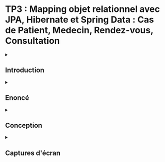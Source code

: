 # TP3 : Mapping objet relationnel avec JPA, Hibernate et Spring Data : Cas de Patient, Medecin, Rendez-vous, Consultation

<details><summary> <h2>Introduction</h2> </summary>
<b>ORM (Object Relational Mapping)</b> est un système qui met en œuvre la responsabilité du mappage de l'objet au modèle relationnel. Cela signifie qu'il est responsable du stockage des données du modèle objet dans le modèle relationnel et de la lecture des données du modèle relationnel dans le modèle objet.<br>
<b>JPA :</b> (Java persistence api) qui fournit des spécifications pour la persistance, la lecture et la gestion des données de votre objet Java vers des relations dans la base de données.<br>
<b>Hibernate :</b> Il existe plusieurs frameworks qui mettent en œuvre JPA. Hibernate est l'un d'entre eux. Il existe également d'autres frameworks. Mais si vous utilisez jpa avec spring, cela vous permet de passer à différents frameworks à l'avenir.<br>
<b>Spring Data JPA :</b> C'est une autre couche au-dessus de jpa que Spring fournit pour vous faciliter la vie.
</details>


<details><summary> <h2>Enoncé</h2> </summary>
Reprendre les exemples de mapping objet relationnel avec JPA, Hibernate et Spring Data :<br>
- Cas de Users et Roles
</details>

<details><summary> <h2>Conception</h2> </summary>
  <p align="center"><img src="assets/conception.PNG"></p>
</details>

<details><summary> <h2>Captures d'écran</h2> </summary>
<ol>
<ul><h4>Entities</h4>
  <ul><h6>User</h6></ul>
  <img src="assets/user.PNG"/>
  <ul><h6>Role</h6></ul>
  <img src="assets/role.PNG"/>
</ul>

<ul><h4>Repositories</h4>
  <ul><h6>User Repository</h6></ul>
  <img src="assets/userRepo.PNG"/>
  <ul><h6>Role Repository</h6></ul>
  <img src="assets/roleRepo.PNG"/>
</ul>

<ul><h4>Services</h4>
  <ul><h6>User service Interface</h6></ul>
  <img src="assets/userService.PNG"/>
  <ul><h6>User service Implementation</h6></ul>
  <img src="assets/serviceImpl1.PNG"/>
  <img src="assets/serviceImpl2.PNG"/>
</ul>

<ul><h4>Controllers</h4>
  <ul><h6>Rest Contoller</h6></ul>
  <img src="assets/controller.PNG"/>
</ul>

<ul><h4>Application</h4>
  <img src="assets/app1.PNG"/>
  <img src="assets/app2.PNG"/>
</ul>

<ul><h4></h4>
  <img src="assets/users.PNG"/>
</ul>

</ol>
</details>